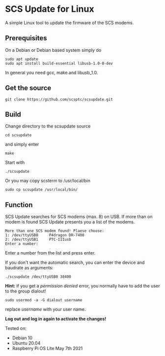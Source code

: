 # SCS Update for Linux
A simple Linux tool to update the firmware of the SCS modems.

## Prerequisites
On a Debian or Debian based system simply do
```
sudo apt update
sudo apt install build-essential libusb-1.0-0-dev
```

In general you need gcc, make and libusb_1.0.

## Get the source

```
git clone https://github.com/scsptc/scsupdate.git
```

## Build
Change directory to the scsupdate source
```
cd scsupdate
```
and simply enter
```
make
```

Start with
```
./scsupdate
```

Or you may copy scsterm to /usr/local/bin
```
sudo cp scsupdate /usr/local/bin/
```

## Function
SCS Update searches for SCS modems (max. 8) on USB.
If more than on modem is found SCS Update presents you a list of the modems.
```
More than one SCS modem found! Plaese choose:
1: /dev/ttyUSB0     P4dragon DR-7400
2: /dev/ttyUSB1     PTC-IIIusb
Enter a number: 
```
Enter a number from the list and press enter.

If you don't want the automatic search, you can enter the device and baudrate as arguments:
```
./scsupdate /dev/ttyUSB0 38400
```

**Hint:** if you get a *permission denied* error, you normally have to add the user to the group dialout!
```
sudo usermod -a -G dialout username
```
replace *username* with your user name.

**Log out and log in again to activate the changes!**


Tested on:
- Debian 10
- Ubuntu 20.04
- Raspberry Pi OS Lite May 7th 2021
